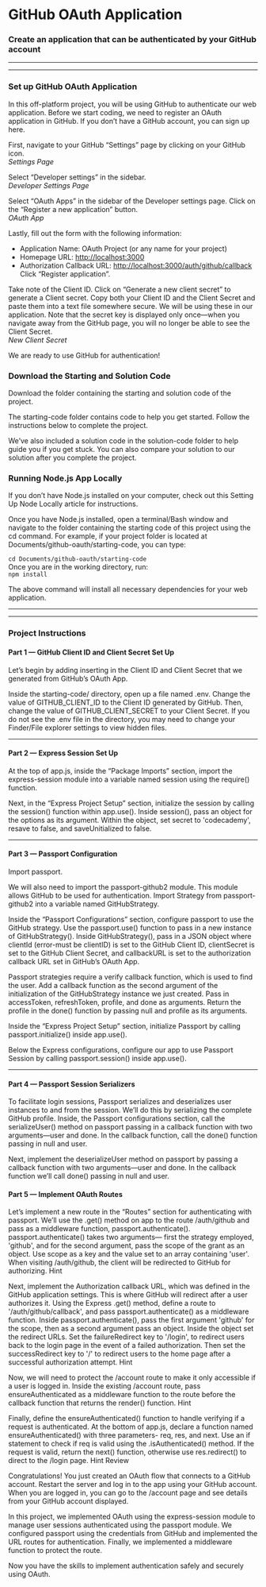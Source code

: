 # GitHub OAuth Application

### Create an application that can be authenticated by your GitHub account

---
---

### Set up GitHub OAuth Application

In this off-platform project, you will be using GitHub to authenticate our web application. Before we start coding, we need to register an OAuth application in GitHub. If you don’t have a GitHub account, you can sign up here.

First, navigate to your GitHub “Settings” page by clicking on your GitHub icon.  
*Settings Page*

Select “Developer settings” in the sidebar.  
*Developer Settings Page*

Select “OAuth Apps” in the sidebar of the Developer settings page. Click on the “Register a new application” button.  
*OAuth App*

Lastly, fill out the form with the following information:  

- Application Name: OAuth Project (or any name for your project)
- Homepage URL: <http://localhost:3000>
- Authorization Callback URL: <http://localhost:3000/auth/github/callback>
Click “Register application”.  

Take note of the Client ID. Click on “Generate a new client secret” to generate a Client secret. Copy both your Client ID and the Client Secret and paste them into a text file somewhere secure. We will be using these in our application. Note that the secret key is displayed only once—when you navigate away from the GitHub page, you will no longer be able to see the Client Secret.  
*New Client Secret*

We are ready to use GitHub for authentication!

### Download the Starting and Solution Code

Download the folder containing the starting and solution code of the project.

The starting-code folder contains code to help you get started. Follow the instructions below to complete the project.

We’ve also included a solution code in the solution-code folder to help guide you if you get stuck. You can also compare your solution to our solution after you complete the project.

### Running Node.js App Locally

If you don’t have Node.js installed on your computer, check out this Setting Up Node Locally article for instructions.

Once you have Node.js installed, open a terminal/Bash window and navigate to the folder containing the starting code of this project using the cd command. For example, if your project folder is located at Documents/github-oauth/starting-code, you can type:

`cd Documents/github-oauth/starting-code`  
Once you are in the working directory, run:  
`npm install`

The above command will install all necessary dependencies for your web application.

---
---

### Project Instructions

#### Part 1 — GitHub Client ID and Client Secret Set Up

Let’s begin by adding inserting in the Client ID and Client Secret that we generated from GitHub’s OAuth App.

Inside the starting-code/ directory, open up a file named .env. Change the value of GITHUB_CLIENT_ID to the Client ID generated by GitHub. Then, change the value of GITHUB_CLIENT_SECRET to your Client Secret. If you do not see the .env file in the directory, you may need to change your Finder/File explorer settings to view hidden files.

---

#### Part 2 — Express Session Set Up

At the top of app.js, inside the “Package Imports” section, import the express-session module into a variable named session using the require() function.

Next, in the “Express Project Setup” section, initialize the session by calling the session() function within app.use(). Inside session(), pass an object for the options as its argument. Within the object, set secret to 'codecademy', resave to false, and saveUnitialized to false.

---

#### Part 3 — Passport Configuration

Import passport.

We will also need to import the passport-github2 module. This module allows GitHub to be used for authentication. Import Strategy from passport-github2 into a variable named GitHubStrategy.

Inside the “Passport Configurations” section, configure passport to use the GitHub strategy. Use the passport.use() function to pass in a new instance of GitHubStrategy(). Inside GitHubStrategy(), pass in a JSON object where clientId (error-must be clientID) is set to the GitHub Client ID, clientSecret is set to the GitHub Client Secret, and callbackURL is set to the authorization callback URL set in GitHub’s OAuth App.

Passport strategies require a verify callback function, which is used to find the user. Add a callback function as the second argument of the initialization of the GitHubStrategy instance we just created. Pass in accessToken, refreshToken, profile, and done as arguments. Return the profile in the done() function by passing null and profile as its arguments.

Inside the “Express Project Setup” section, initialize Passport by calling passport.initialize() inside app.use().

Below the Express configurations, configure our app to use Passport Session by calling passport.session() inside app.use().

---

#### Part 4 — Passport Session Serializers

To facilitate login sessions, Passport serializes and deserializes user instances to and from the session. We’ll do this by serializing the complete GitHub profile. Inside, the Passport configurations section, call the serializeUser() method on passport passing in a callback function with two arguments—user and done. In the callback function, call the done() function passing in null and user.

Next, implement the deserializeUser method on passport by passing a callback function with two arguments—user and done. In the callback function we’ll call done() passing in null and user.

#### Part 5 — Implement OAuth Routes

Let’s implement a new route in the “Routes” section for authenticating with passport. We’ll use the .get() method on app to the route /auth/github and pass as a middleware function, passport.authenticate(). passport.authenticate() takes two arguments— first the strategy employed, 'github', and for the second argument, pass the scope of the grant as an object. Use scope as a key and the value set to an array containing 'user'. When visiting /auth/github, the client will be redirected to GitHub for authorizing.
Hint

Next, implement the Authorization callback URL, which was defined in the GitHub application settings. This is where GitHub will redirect after a user authorizes it. Using the Express .get() method, define a route to '/auth/github/callback', and pass passport.authenticate() as a middleware function. Inside passport.authenticate(), pass the first argument 'github' for the scope, then as a second argument pass an object. Inside the object set the redirect URLs. Set the failureRedirect key to '/login', to redirect users back to the login page in the event of a failed authorization. Then set the successRedirect key to '/' to redirect users to the home page after a successful authorization attempt.
Hint

Now, we will need to protect the /account route to make it only accessible if a user is logged in. Inside the existing /account route, pass ensureAuthenticated as a middleware function to the route before the callback function that returns the render() function.
Hint

Finally, define the ensureAuthenticated() function to handle verifying if a request is authenticated. At the bottom of app.js, declare a function named ensureAuthenticated() with three parameters- req, res, and next. Use an if statement to check if req is valid using the .isAuthenticated() method. If the request is valid, return the next() function, otherwise use res.redirect() to direct to the /login page.
Hint
Review

Congratulations! You just created an OAuth flow that connects to a GitHub account. Restart the server and log in to the app using your GitHub account. When you are logged in, you can go to the /account page and see details from your GitHub account displayed.

In this project, we implemented OAuth using the express-session module to manage user sessions authenticated using the passport module. We configured passport using the credentials from GitHub and implemented the URL routes for authentication. Finally, we implemented a middleware function to protect the route.

Now you have the skills to implement authentication safely and securely using OAuth.
